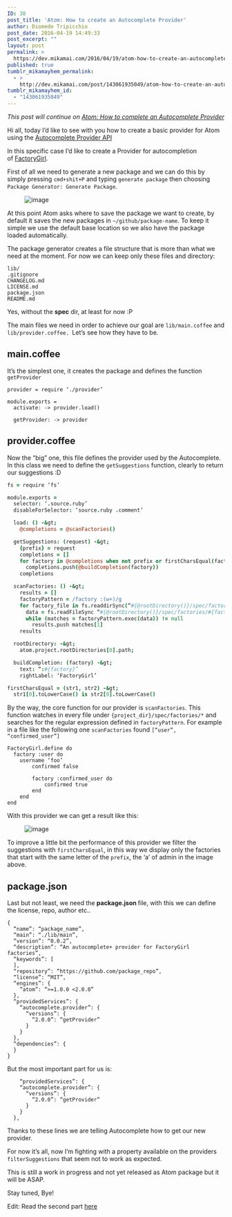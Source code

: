 ```yaml
---
ID: 38
post_title: 'Atom: How to create an Autocomplete Provider'
author: Diomede Tripicchio
post_date: 2016-04-19 14:49:33
post_excerpt: ""
layout: post
permalink: >
  https://dev.mikamai.com/2016/04/19/atom-how-to-create-an-autocomplete-provider/
published: true
tumblr_mikamayhem_permalink:
  - >
    http://dev.mikamai.com/post/143061935049/atom-how-to-create-an-autocomplete-provider
tumblr_mikamayhem_id:
  - "143061935049"
---
```

<p><i>This post will continue on <a href="http://dev.mikamai.com/post/144849797969/atom-how-to-complete-an-autocomplete-provider"></a><a href="http://dev.mikamai.com/post/144849797969/atom-how-to-complete-an-autocomplete-provider">Atom: How to complete an Autocomplete Provider</a></i></p><p>Hi all, today I’d like to see with you how to create a basic provider for Atom using the <a href="https://github.com/atom/autocomplete-plus/wiki/Provider-API">Autocomplete Provider API</a></p>

<p>In this specific case I‘d like to create a Provider for autocompletion of <a href="https://github.com/thoughtbot/factory_girl">FactoryGirl</a>.</p>
<!--more-->

<p>First of all we need to generate a new package and we can do this  by simply pressing <code>cmd+shit+P</code> and typing <code>generate package</code> then choosing <code>Package Generator: Generate Package</code>.</p>

<figure class="tmblr-full"><img src="http://68.media.tumblr.com/03006f7d352958ccd7285e9db14bb60e/tumblr_inline_o5vv8tLzzN1qzktze_540.png" alt="image" /></figure><p>At this point Atom asks where to save the package we want to create,  by default it saves the new packages in <code>~/github/package-name</code>.  To keep it simple we use the default base location so we also have the package loaded automatically.</p>

<p>The package generator creates a file structure that is more than what we need at the moment. For now we can keep only these files and directory:</p>

<pre><code>lib/
.gitignore
CHANGELOG.md
LICENSE.md
package.json
README.md
</code></pre>

<p>Yes, without the <b>spec</b> dir, at least for now :P</p><p>The main files we need in order to achieve our goal are <code>lib/main.coffee</code> and <code>lib/provider.coffee. </code>Let’s see how they have to be.</p>

<h2>main.coffee</h2>

<p>It’s the simplest one, it creates the package and defines the function <code>getProvider</code></p>

<pre><code>provider = require ‘./provider’

module.exports =
  activate: -&gt; provider.load()

  getProvider: -&gt; provider
</code></pre>

<h2>provider.coffee</h2>

<p>Now the “big” one, this file defines the provider used by the Autocomplete. In this class we need to define the <code>getSuggestions</code> function, clearly to return our suggestions :D</p>

```coffee
fs = require ‘fs’

module.exports =
  selector: ‘.source.ruby’
  disableForSelector: ‘source.ruby .comment’

  load: () -&gt;
    @completions = @scanFactories()

  getSuggestions: (request) -&gt;
    {prefix} = request
    completions = []
    for factory in @completions when not prefix or firstCharsEqual(factory, prefix)
      completions.push(@buildCompletion(factory))
    completions

  scanFactories: () -&gt;
    results = []
    factoryPattern = /factory :(w+)/g
    for factory_file in fs.readdirSync(“#{@rootDirectory()}/spec/factories”)
      data = fs.readFileSync “#{@rootDirectory()}/spec/factories/#{factory_file}”, ‘utf8’
      while (matches = factoryPattern.exec(data)) != null
        results.push matches[1]
    results

  rootDirectory: -&gt;
    atom.project.rootDirectories[0].path;

  buildCompletion: (factory) -&gt;
    text: “:#{factory}”
    rightLabel: ‘FactoryGirl’

firstCharsEqual = (str1, str2) -&gt;
  str1[0].toLowerCase() is str2[0].toLowerCase()
```

<p>By the way, the core function for our provider is <code>scanFactories</code>. This function watches in every file under <code>{project_dir}/spec/factories/*</code> and searches for the regular expression defined in <code>factoryPattern</code>. For example in a file like the following one <code>scanFactories</code> found <code>[“user”, “confirmed_user”]</code></p>

<pre><code>FactoryGirl.define do
  factory :user do
    username ‘foo’
        confirmed false

        factory :confirmed_user do
            confirmed true
        end
    end
end
</code></pre>

<p>With this provider we can get a result like this:</p>

<figure class="tmblr-full"><img src="http://68.media.tumblr.com/ebd87c884a3c5e97e2354aef7e32d2a3/tumblr_inline_o5vv99b6xp1qzktze_540.png" alt="image" /></figure><p>To improve a little bit the performance of this provider we filter the suggestions with <code>firstCharsEqual</code>, in this way we display only the factories that start with the same letter of the <code>prefix</code>, the ‘a’ of admin in the image above.</p>

<h2>package.json</h2>

<p>Last but not least, we need the <b>package.json </b>file, with this we can define the license, repo, author etc..</p>

<pre><code>{
  “name”: “package_name”,
  “main”: “./lib/main”,
  “version”: “0.0.2”,
  “description”: “An autocomplete+ provider for FactoryGirl factories”,
  “keywords”: [
  ],
  “repository”: “https://github.com/package_repo”,
  “license”: “MIT”,
  “engines”: {
    “atom”: “&gt;=1.0.0 &lt;2.0.0”
  },
  “providedServices”: {
    “autocomplete.provider”: {
      “versions”: {
        “2.0.0”: “getProvider”
      }
    }
  },
  “dependencies”: {
  }
}
</code></pre>

<p>But the most important part for us is:</p>

<pre><code>    “providedServices”: {
    “autocomplete.provider”: {
      “versions”: {
        “2.0.0”: “getProvider”
      }
    }
  },
</code></pre>

<p>Thanks to these lines we are telling Autocomplete how to get our new provider.</p>

<p>For now it’s all, now I’m fighting with a property available on the providers <code>filterSuggestions</code> that seem not to work as expected.</p>

<p>This is still a work in progress and not yet released as Atom package but it will be ASAP.</p>

<p>Stay tuned,
Bye!</p><p>Edit: Read the second part <a href="http://dev.mikamai.com/post/144849797969/atom-how-to-complete-an-autocomplete-provider">here</a></p>